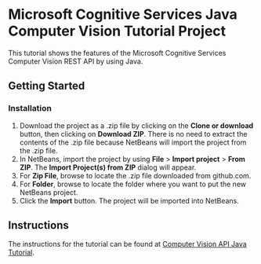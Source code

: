 # Microsoft Cognitive Services Java Computer Vision Tutorial Project

This tutorial shows the features of the Microsoft Cognitive Services Computer Vision REST API by using Java.

## Getting Started

### Installation

1. Download the project as a .zip file by clicking on the **Clone or download** button, then clicking on **Download ZIP**. There is no need to extract the contents of the .zip file because NetBeans will import the project from the .zip file.
1. In NetBeans, import the project by using **File** > **Import project** > **From ZIP**. The **Import Project(s) from ZIP** dialog will appear.
1. For **Zip File**, browse to locate the .zip file downloaded from github.com.
1. For **Folder**, browse to locate the folder where you want to put the new NetBeans project.
1. Click the **Import** button. The project will be imported into NetBeans.

## Instructions

The instructions for the tutorial can be found at [Computer Vision API Java Tutorial](https://docs.microsoft.com/en-us/azure/cognitive-services/computer-vision/tutorials/javatutorial).
